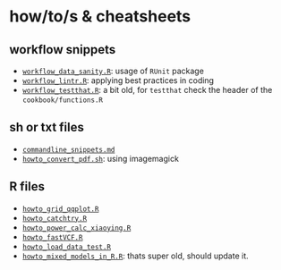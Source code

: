 # how/to/s & cheatsheets


## workflow snippets
- [`workflow_data_sanity.R`](workflow_data_sanity.R): usage of `RUnit` package
- [`workflow_lintr.R`](): applying best practices in coding
- [`workflow_testthat.R`](): a bit old, for `testthat` check the header of the `cookbook/functions.R`

## sh or txt files
- [`commandline_snippets.md`](commandline_snippets.md)
- [`howto_convert_pdf.sh`](howto_convert_pdf.sh): using imagemagick

## R files
- [`howto_grid_qqplot.R`](howto_grid_qqplot.R)
- [`howto_catchtry.R`](howto_catchtry.R)
- [`howto_power_calc_xiaoying.R`](howto_power_calc_xiaoying.R)
- [`howto_fastVCF.R`](howto_fastVCF.R)
- [`howto_load_data_test.R`](howto_load_data_test.R)
- [`howto_mixed_models_in_R.R`](howto_mixed_models_in_R.R): thats super old, should update it. 
